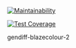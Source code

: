 [![Maintainability](https://api.codeclimate.com/v1/badges/0c96c255338746ec8e85/maintainability)](https://codeclimate.com/github/blazecolour/project-lvl2-s297/maintainability)

[![Test Coverage](https://api.codeclimate.com/v1/badges/0c96c255338746ec8e85/test_coverage)](https://codeclimate.com/github/blazecolour/project-lvl2-s297/test_coverage)

gendiff-blazecolour-2
